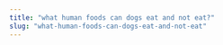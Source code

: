 ```yaml
---
title: "what human foods can dogs eat and not eat?"
slug: "what-human-foods-can-dogs-eat-and-not-eat"
---
```


